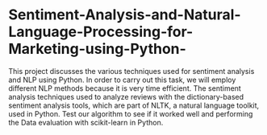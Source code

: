 # Sentiment-Analysis-and-Natural-Language-Processing-for-Marketing-using-Python-
This project discusses the various techniques used for sentiment analysis and NLP using Python.
In order to carry out this task, we will employ different NLP methods because it is very time efficient. The sentiment analysis techniques used to analyze reviews with the dictionary-based sentiment analysis tools, which are part of NLTK, a natural language toolkit, used in Python. Test our algorithm to see if it worked well and performing the Data evaluation with scikit-learn in Python.
